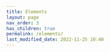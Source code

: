 ```yaml
---
title: Elements
layout: page
nav_order: 3
has_children: true
permalink: /elements/
last_modified_date: 2022-11-25 10:40
---
```

